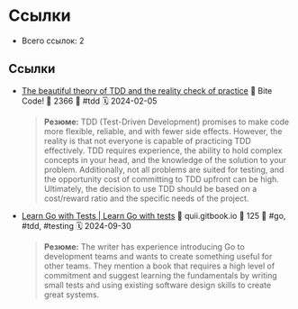 # Ссылки

- Всего ссылок: 2

## Ссылки

- [The beautiful theory of TDD and the reality check of practice](https://www.bitecode.dev/p/the-beautiful-theory-of-tdd-and-the) 👤 Bite Code! 💬 2366 🔖 #tdd 🗓️ 2024-02-05
    > **Резюме:** TDD (Test-Driven Development) promises to make code more flexible, reliable, and with fewer side effects. However, the reality is that not everyone is capable of practicing TDD effectively. TDD requires experience, the ability to hold complex concepts in your head, and the knowledge of the solution to your problem. Additionally, not all problems are suited for testing, and the opportunity cost of committing to TDD upfront can be high. Ultimately, the decision to use TDD should be based on a cost/reward ratio and the specific needs of the project.
- [Learn Go with Tests | Learn Go with tests](https://quii.gitbook.io/learn-go-with-tests) 👤 quii.gitbook.io 💬 125 🔖 #go, #tdd, #testing 🗓️ 2024-09-30
    > **Резюме:** The writer has experience introducing Go to development teams and wants to create something useful for other teams. They mention a book that requires a high level of commitment and suggest learning the fundamentals by writing small tests and using existing software design skills to create great systems.
